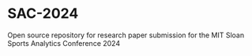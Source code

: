# SAC-2024
Open source repository for research paper submission for the MIT Sloan Sports Analytics Conference 2024
